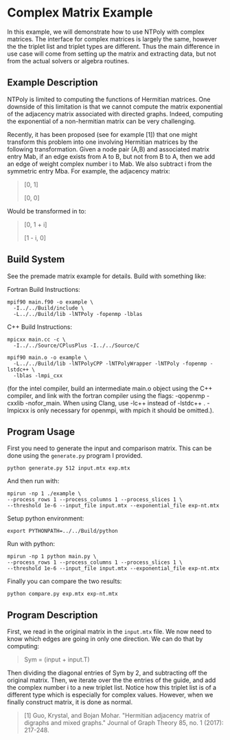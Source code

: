 # Complex Matrix Example

In this example, we will demonstrate how to use NTPoly with complex matrices.
The interface for complex matrices is largely the same, however the the triplet
list and triplet types are different. Thus the main difference in use case
will come from setting up the matrix and extracting data, but not from the
actual solvers or algebra routines.

## Example Description

NTPoly is limited to computing the functions of Hermitian matrices. One
downside of this limitation is that we cannot compute the matrix exponential of
the adjacency matrix associated with directed graphs. Indeed, computing the
exponential of a non-hermitian matrix can be very challenging.

Recently, it has been proposed (see for example [1]) that one might transform
this problem into one involving Hermitian matrices by the following
transformation. Given a node pair (A,B) and associated matrix entry Mab, if an
edge exists from A to B, but not from B to A, then we add an edge of weight
complex number i to Mab. We also subtract i from the symmetric entry
Mba. For example, the adjacency matrix:

> [0, 1]
>
> [0, 0]

Would be transformed in to:

> [0, 1 + i]
>
> [1 - i, 0]

## Build System

See the premade matrix example for details. Build with something like:

Fortran Build Instructions:
```
mpif90 main.f90 -o example \
  -I../../Build/include \
  -L../../Build/lib -lNTPoly -fopenmp -lblas

```

C++ Build Instructions:
```
mpicxx main.cc -c \
  -I../../Source/CPlusPlus -I../../Source/C

mpif90 main.o -o example \
  -L../../Build/lib -lNTPolyCPP -lNTPolyWrapper -lNTPoly -fopenmp -lstdc++ \
  -lblas -lmpi_cxx

```

(for the intel compiler, build an intermediate main.o object using the
C++ compiler, and link with the fortran compiler using the flags:
-qopenmp -cxxlib -nofor_main. When using Clang, use -lc++ instead of -lstdc++ .
-lmpicxx is only necessary for openmpi, with mpich it should be omitted.).

## Program Usage

First you need to generate the input and comparison matrix. This can be done
using the `generate.py` program I provided.

```
python generate.py 512 input.mtx exp.mtx
```

And then run with:
```
mpirun -np 1 ./example \
--process_rows 1 --process_columns 1 --process_slices 1 \
--threshold 1e-6 --input_file input.mtx --exponential_file exp-nt.mtx

```

Setup python environment:
```
export PYTHONPATH=../../Build/python
```

Run with python:
```
mpirun -np 1 python main.py \
--process_rows 1 --process_columns 1 --process_slices 1 \
--threshold 1e-6 --input_file input.mtx --exponential_file exp-nt.mtx

```

Finally you can compare the two results:
```
python compare.py exp.mtx exp-nt.mtx
```

## Program Description

First, we read in the original matrix in the `input.mtx` file. We now need
to know which edges are going in only one direction. We can do that by
computing:

> Sym = (input + input.T)

Then dividing the diagonal entries of Sym by 2, and subtracting off the
original matrix. Then, we iterate over the the entries of the guide, and add
the complex number i to a new triplet list. Notice how this triplet list is
of a different type which is especially for complex values. However, when we
finally construct matrix, it is done as normal.

> [1] Guo, Krystal, and Bojan Mohar. "Hermitian adjacency matrix of digraphs
> and mixed graphs." Journal of Graph Theory 85, no. 1 (2017): 217-248.
